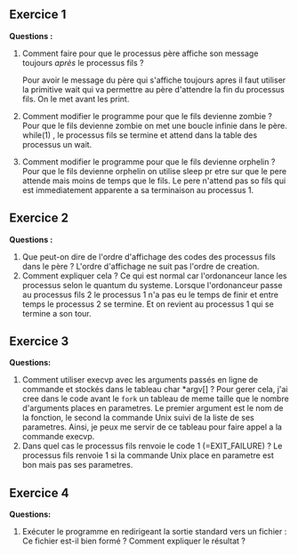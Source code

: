 ## Exercice 1

**Questions :**

1. Comment faire pour que le processus père affiche son message toujours *après* le processus fils ?

    Pour avoir le message du père qui s'affiche toujours apres il faut utiliser la primitive wait qui va permettre au père d'attendre la fin du processus fils. On le met avant les print.


2. Comment modifier le programme pour que le fils devienne  zombie ?
    Pour que le fils devienne zombie on met une boucle infinie dans le père. while(1) , le processus fils se termine et attend dans la table des processus un wait. 

3. Comment modifier le programme pour que le fils devienne orphelin ?
    Pour que le fils devienne orphelin on utilise sleep pr etre sur que le pere attende mais moins de temps que le fils.
    Le pere n'attend pas so fils qui est immediatement apparente a sa terminaison au processus 1.

##  Exercice 2

**Questions :**

1. Que peut-on dire de l'ordre d'affichage des codes des processus fils dans le père ?
    L'ordre d'affichage ne suit pas l'ordre de creation.
2. Comment expliquer cela ?
    Ce qui est normal car l'ordonanceur lance les processus selon le quantum du systeme.
    Lorsque l'ordonanceur passe au processus fils 2 le processus 1 n'a pas eu le temps de finir et entre temps le processus 2 se termine. Et on revient au processus 1 qui se termine a son tour.


## Exercice 3

**Questions:**

1. Comment utiliser execvp avec les arguments passés en ligne de commande et stockés dans le tableau char *argv[] ?
    Pour gerer cela, j'ai cree dans le code avant le `fork` un tableau de meme taille que le nombre d'arguments places en parametres.
    Le premier argument est le nom de la fonction, le second la commande Unix suivi de la liste de ses parametres.
    Ainsi, je peux me servir de ce tableau pour faire appel a la commande execvp.
2. Dans quel cas le processus fils renvoie le code 1 (=EXIT_FAILURE) ?
    Le processus fils renvoie 1 si la commande Unix place en parametre est bon mais pas ses parametres.

## Exercice 4
**Questions:**

1. Exécuter le programme en redirigeant la sortie standard vers un fichier :
    Ce fichier est-il bien formé ? Comment expliquer le résultat ?
